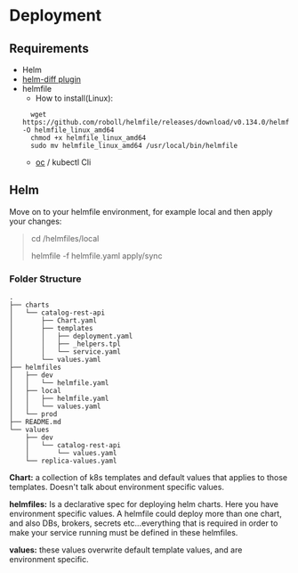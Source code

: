 # Deployment

## Requirements

* Helm
* [helm-diff plugin](https://github.com/databus23/helm-diff)
* helmfile
    * How to install(Linux):
    ```
      wget https://github.com/roboll/helmfile/releases/download/v0.134.0/helmfile_linux_amd64 -O helmfile_linux_amd64
      chmod +x helmfile_linux_amd64
      sudo mv helmfile_linux_amd64 /usr/local/bin/helmfile
    ```
  * [oc](https://docs.openshift.com/enterprise/3.2/cli_reference/manage_cli_profiles.html#manually-configuring-cli-profiles) / kubectl Cli


## Helm

Move on to your helmfile environment, for example local and then apply your changes:
> cd /helmfiles/local
>
> helmfile -f helmfile.yaml apply/sync


### Folder Structure
```
.
├── charts
│   └── catalog-rest-api
│       ├── Chart.yaml
│       ├── templates
│       │   ├── deployment.yaml
│       │   ├── _helpers.tpl
│       │   └── service.yaml
│       └── values.yaml
├── helmfiles
│   ├── dev
│   │   └── helmfile.yaml
│   ├── local
│   │   ├── helmfile.yaml
│   │   └── values.yaml
│   └── prod
├── README.md
└── values
    ├── dev
    │   └── catalog-rest-api
    │       └── values.yaml
    └── replica-values.yaml
```
**Chart:** a collection of k8s templates and default values that applies to those templates. Doesn't talk about environment specific values.

**helmfiles:** Is a declarative spec for deploying helm charts. Here you have environment specific values. A helmfile could deploy more than one chart, 
and also DBs, brokers, secrets etc...everything that is required in order to make your service running must be defined in these helmfiles. 

**values:** these values overwrite default template values, and are environment specific.   
